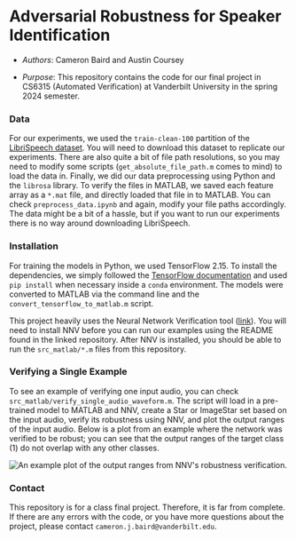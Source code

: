 # Adversarial Robustness for Speaker Identification

- _Authors_: Cameron Baird and Austin Coursey

- _Purpose_: This repository contains the code for our final project in CS6315 (Automated Verification) at Vanderbilt University in the spring 2024 semester.

### Data

For our experiments, we used the `train-clean-100` partition of the [LibriSpeech dataset](https://www.openslr.org/12). You will need to download this dataset to replicate our experiments. There are also quite a bit of file path resolutions, so you may need to modify some scripts (`get_absolute_file_path.m` comes to mind) to load the data in. Finally, we did our data preprocessing using Python and the `librosa` library. To verify the files in MATLAB, we saved each feature array as a `*.mat` file, and directly loaded that file in to MATLAB. You can check `preprocess_data.ipynb` and again, modify your file paths accordingly. The data might be a bit of a hassle, but if you want to run our experiments there is no way around downloading LibriSpeech.

### Installation

For training the models in Python, we used TensorFlow 2.15. To install the dependencies, we simply followed the [TensorFlow documentation](https://www.tensorflow.org/) and used `pip install` when necessary inside a `conda` environment. The models were converted to MATLAB via the command line and the `convert_tensorflow_to_matlab.m` script.

This project heavily uses the Neural Network Verification tool ([link](https://github.com/verivital/nnv)). You will need to install NNV before you can run our examples using the README found in the linked repository. After NNV is installed, you should be able to run the `src_matlab/*.m` files from this repository.

### Verifying a Single Example

To see an example of verifying one input audio, you can check `src_matlab/verify_single_audio_waveform.m`. The script will load in a pre-trained model to MATLAB and NNV, create a Star or ImageStar set based on the input audio, verify its robustness using NNV, and plot the output ranges of the input audio. Below is a plot from an example where the network was verified to be robust; you can see that the output ranges of the target class (1) do not overlap with any other classes.

![An example plot of the output ranges from NNV's robustness verification.](file_image_name)

### Contact

This repository is for a class final project. Therefore, it is far from complete. If there are any errors with the code, or you have more questions about the project, please contact `cameron.j.baird@vanderbilt.edu`.
